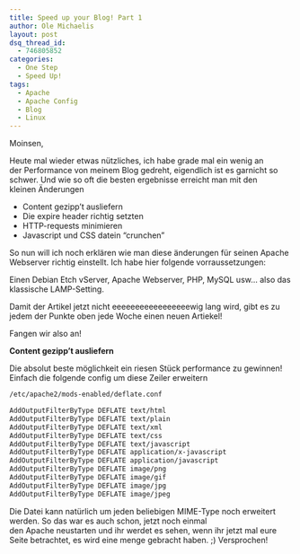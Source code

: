 ```yaml
---
title: Speed up your Blog! Part 1
author: Ole Michaelis
layout: post
dsq_thread_id:
  - 746805852
categories:
  - One Step
  - Speed Up!
tags:
  - Apache
  - Apache Config
  - Blog
  - Linux
---
```


Moinsen,

Heute mal wieder etwas nützliches, ich habe grade mal ein wenig an der Performance von meinem Blog gedreht, eigendlich ist es garnicht so schwer. Und wie so oft die besten ergebnisse erreicht man mit den kleinen Änderungen

*   Content gezipp’t ausliefern
*   Die expire header richtig setzten
*   HTTP-requests minimieren
*   Javascript und CSS datein “crunchen”

So nun will ich noch erklären wie man diese änderungen für seinen Apache Webserver richtig einstellt. Ich habe hier folgende vorraussetzungen:

Einen Debian Etch vServer, Apache Webserver, PHP, MySQL usw… also das klassische LAMP-Setting.

Damit der Artikel jetzt nicht eeeeeeeeeeeeeeeeewig lang wird, gibt es zu jedem der Punkte oben jede Woche einen neuen Artiekel!

Fangen wir also an!

**Content gezipp’t ausliefern**

Die absolut beste möglichkeit ein riesen Stück performance zu gewinnen! Einfach die folgende config um diese Zeiler erweitern

```bash
/etc/apache2/mods-enabled/deflate.conf
```

```bash
AddOutputFilterByType DEFLATE text/html
AddOutputFilterByType DEFLATE text/plain
AddOutputFilterByType DEFLATE text/xml
AddOutputFilterByType DEFLATE text/css
AddOutputFilterByType DEFLATE text/javascript
AddOutputFilterByType DEFLATE application/x-javascript
AddOutputFilterByType DEFLATE application/javascript
AddOutputFilterByType DEFLATE image/png
AddOutputFilterByType DEFLATE image/gif
AddOutputFilterByType DEFLATE image/jpg
AddOutputFilterByType DEFLATE image/jpeg
```

Die Datei kann natürlich um jeden beliebigen MIME-Type noch erweitert werden. So das war es auch schon, jetzt noch einmal den Apache neustarten und ihr werdet es sehen, wenn ihr jetzt mal eure Seite betrachtet, es wird eine menge gebracht haben. ;) Versprochen!